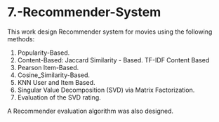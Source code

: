 # 7.-Recommender-System
This work design Recommender system for movies using the following methods:
1. Popularity-Based.
2. Content-Based:
  Jaccard Similarity - Based.
  TF-IDF Content Based
3. Pearson Item-Based.
4. Cosine_Similarity-Based.
5. KNN User and Item Based.
6. Singular Value Decomposition (SVD) via Matrix Factorization.
7. Evaluation of the SVD rating.

A Recommender evaluation algorithm was also designed.
